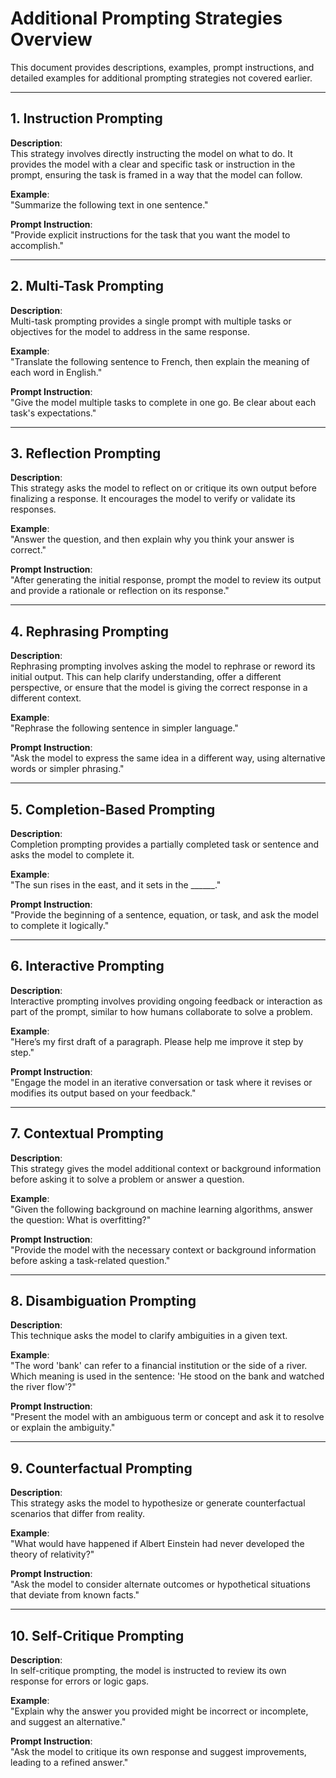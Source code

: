 
# Additional Prompting Strategies Overview

This document provides descriptions, examples, prompt instructions, and detailed examples for additional prompting strategies not covered earlier.

---

## 1. Instruction Prompting

**Description**:  
This strategy involves directly instructing the model on what to do. It provides the model with a clear and specific task or instruction in the prompt, ensuring the task is framed in a way that the model can follow.

**Example**:  
"Summarize the following text in one sentence."

**Prompt Instruction**:  
"Provide explicit instructions for the task that you want the model to accomplish."

---

## 2. Multi-Task Prompting

**Description**:  
Multi-task prompting provides a single prompt with multiple tasks or objectives for the model to address in the same response.

**Example**:  
"Translate the following sentence to French, then explain the meaning of each word in English."

**Prompt Instruction**:  
"Give the model multiple tasks to complete in one go. Be clear about each task's expectations."

---

## 3. Reflection Prompting

**Description**:  
This strategy asks the model to reflect on or critique its own output before finalizing a response. It encourages the model to verify or validate its responses.

**Example**:  
"Answer the question, and then explain why you think your answer is correct."

**Prompt Instruction**:  
"After generating the initial response, prompt the model to review its output and provide a rationale or reflection on its response."

---

## 4. Rephrasing Prompting

**Description**:  
Rephrasing prompting involves asking the model to rephrase or reword its initial output. This can help clarify understanding, offer a different perspective, or ensure that the model is giving the correct response in a different context.

**Example**:  
"Rephrase the following sentence in simpler language."

**Prompt Instruction**:  
"Ask the model to express the same idea in a different way, using alternative words or simpler phrasing."

---

## 5. Completion-Based Prompting

**Description**:  
Completion prompting provides a partially completed task or sentence and asks the model to complete it.

**Example**:  
"The sun rises in the east, and it sets in the ______."

**Prompt Instruction**:  
"Provide the beginning of a sentence, equation, or task, and ask the model to complete it logically."

---

## 6. Interactive Prompting

**Description**:  
Interactive prompting involves providing ongoing feedback or interaction as part of the prompt, similar to how humans collaborate to solve a problem.

**Example**:  
"Here’s my first draft of a paragraph. Please help me improve it step by step."

**Prompt Instruction**:  
"Engage the model in an iterative conversation or task where it revises or modifies its output based on your feedback."

---

## 7. Contextual Prompting

**Description**:  
This strategy gives the model additional context or background information before asking it to solve a problem or answer a question.

**Example**:  
"Given the following background on machine learning algorithms, answer the question: What is overfitting?"

**Prompt Instruction**:  
"Provide the model with the necessary context or background information before asking a task-related question."

---

## 8. Disambiguation Prompting

**Description**:  
This technique asks the model to clarify ambiguities in a given text.

**Example**:  
"The word 'bank' can refer to a financial institution or the side of a river. Which meaning is used in the sentence: 'He stood on the bank and watched the river flow'?"

**Prompt Instruction**:  
"Present the model with an ambiguous term or concept and ask it to resolve or explain the ambiguity."

---

## 9. Counterfactual Prompting

**Description**:  
This strategy asks the model to hypothesize or generate counterfactual scenarios that differ from reality.

**Example**:  
"What would have happened if Albert Einstein had never developed the theory of relativity?"

**Prompt Instruction**:  
"Ask the model to consider alternate outcomes or hypothetical situations that deviate from known facts."

---

## 10. Self-Critique Prompting

**Description**:  
In self-critique prompting, the model is instructed to review its own response for errors or logic gaps.

**Example**:  
"Explain why the answer you provided might be incorrect or incomplete, and suggest an alternative."

**Prompt Instruction**:  
"Ask the model to critique its own response and suggest improvements, leading to a refined answer."

